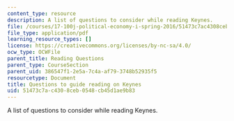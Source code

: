 ```yaml
---
content_type: resource
description: A list of questions to consider while reading Keynes.
file: /courses/17-100j-political-economy-i-spring-2016/51473c7ac4308ceb0548cb45d1ae9b83_MIT17_100JS16_Keynes_Ques.pdf
file_type: application/pdf
learning_resource_types: []
license: https://creativecommons.org/licenses/by-nc-sa/4.0/
ocw_type: OCWFile
parent_title: Reading Questions
parent_type: CourseSection
parent_uid: 386547f1-2e5a-7c4a-af79-3748b52935f5
resourcetype: Document
title: Questions to guide reading on Keynes
uid: 51473c7a-c430-8ceb-0548-cb45d1ae9b83
---
```

A list of questions to consider while reading Keynes.